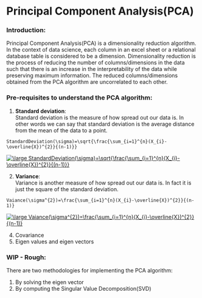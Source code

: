 # Principal Component Analysis(PCA)

### Introduction:
Principal Component Analysis(PCA) is a dimensionality reduction algorithm. In the context of data science, each column in an excel sheet or a relational database table is considered to be a dimension. Dimensionality reduction is the process of reducing the number of columns/dimensions in the data such that there is an increase in the interpretability of the data while preserving maximum information. The reduced columns/dimensions obtained from the PCA algorithm are uncorrelated to each other. 

### Pre-requisites to understand the PCA algorithm:
1. <b>Standard deviation</b>:<br/>
Standard deviation is the measure of how spread out our data is. In other words we can say that standard deviation is the average distance from the mean of the data to a point. 

```Tex
StandardDeviation(\sigma)=\sqrt{\frac{\sum_{i=1}^{n}(X_{i}-\overline{X})^{2}}{(n-1)}}
```

<a href="https://www.codecogs.com/eqnedit.php?latex=\large&space;StandardDeviation(\sigma)=\sqrt{\frac{\sum_{i=1}^{n}(X_{i}-\overline{X})^{2}}{(n-1)}}" target="_blank"><img src="https://latex.codecogs.com/gif.latex?\large&space;StandardDeviation(\sigma)=\sqrt{\frac{\sum_{i=1}^{n}(X_{i}-\overline{X})^{2}}{(n-1)}}" title="\large StandardDeviation(\sigma)=\sqrt{\frac{\sum_{i=1}^{n}(X_{i}-\overline{X})^{2}}{(n-1)}}" /></a>

2. <b>Variance</b>:<br/>
Variance is another measure of how spread out our data is. In fact it is just the square of the standard deviation. 

```Tex
Vaiance(\sigma^{2})=\frac{\sum_{i=1}^{n}(X_{i}-\overline{X})^{2}}{(n-1)}
```

<a href="https://www.codecogs.com/eqnedit.php?latex=\large&space;Vaiance(\sigma^{2})=\frac{\sum_{i=1}^{n}(X_{i}-\overline{X})^{2}}{(n-1)}" target="_blank"><img src="https://latex.codecogs.com/gif.latex?\large&space;Vaiance(\sigma^{2})=\frac{\sum_{i=1}^{n}(X_{i}-\overline{X})^{2}}{(n-1)}" title="\large Vaiance(\sigma^{2})=\frac{\sum_{i=1}^{n}(X_{i}-\overline{X})^{2}}{(n-1)}" /></a>

4. Covariance
5. Eigen values and eigen vectors






### WIP - Rough:

There are two methodologies for implementing the PCA algorithm:
1. By solving the eigen vector
2. By computing the Singular Value Decomposition(SVD)
